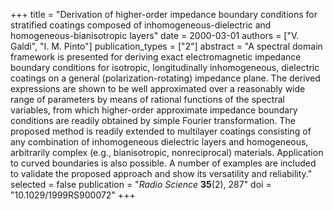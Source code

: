 +++
title = "Derivation of higher-order impedance boundary conditions for stratified coatings composed of inhomogeneous-dielectric and homogeneous-bianisotropic layers"
date = 2000-03-01
authors = ["V. Galdi", "I. M. Pinto"]
publication_types = ["2"]
abstract = "A spectral domain framework is presented for deriving exact electromagnetic impedance boundary conditions for isotropic, longitudinally inhomogeneous, dielectric coatings on a general (polarization-rotating) impedance plane. The derived expressions are shown to be well approximated over a reasonably wide range of parameters by means of rational functions of the spectral variables, from which higher-order approximate impedance boundary conditions are readily obtained by simple Fourier transformation. The proposed method is readily extended to multilayer coatings consisting of any combination of inhomogeneous dielectric layers and homogeneous, arbitrarily complex (e.g., bianisotropic, nonreciprocal) materials. Application to curved boundaries is also possible. A number of examples are included to validate the proposed approach and show its versatility and reliability."
selected = false
publication = "*Radio Science* **35**(2), 287"
doi = "10.1029/1999RS900072"
+++
